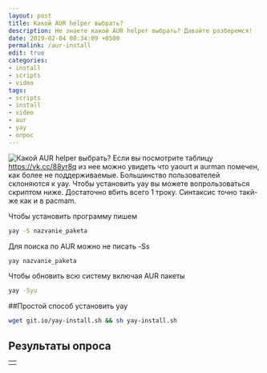 ```yaml
---
layout: post
title: Какой AUR helper выбрать?
description: Не знаете какой AUR helper выбрать? Давайте разберемся!
date: 2019-02-04 00:34:09 +0500
permalink: /aur-install
edit: true
categories: 
- install
- scripts
- video
tags:
- scripts
- install
- video
- aur
- yay
- опрос
---
```

<p><img alt="Какой AUR helper выбрать?" class="post-image rounded" src="https://ordanax.github.io/img/aur-install.png" />
Если вы посмотрите таблицу <noindex><a href="https://vk.cc/88yr8q" target="_blank" rel="nofollow">https://vk.cc/88yr8q</a></noindex> из нее можно увидеть что yaourt и aurman помечен, как более не поддерживаемые.
Большинство пользователей склоняются к yay. 
Чтобы установить yay вы можете вопрользоваться скриптом ниже. Достаточно вбить всего 1 троку. Синтаксис точно такй-же как и в pacmam.</p>

Чтобы установить программу пишем

```bash
yay -S nazvanie_paketa
```

Для поиска по AUR можно не писать -Ss

```bash
yay nazvanie_paketa
```

Чтобы обновить всю систему включая AUR пакеты

```bash
yay -Syu
```

##Простой способ установить yay

```bash
wget git.io/yay-install.sh && sh yay-install.sh
```

<h2>Результаты опроса</h2>
<div class="text-center">
	<table width="100%" cellspacing="0">
		<tr> 
			<td>
				<div id="vk_poll"></div>
				<script type="text/javascript">
					VK.Widgets.Poll("vk_poll", {}, "320990931_a910f4b472d3a23482");
				</script>
			</td>
		</tr>
	</table>
</div>
